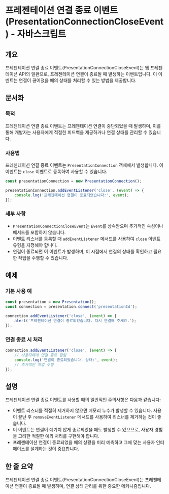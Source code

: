 <!--
Meta Description: # 프레젠테이션 연결 종료 이벤트 (PresentationConnectionCloseEvent) - 자바스크립트 ## 개요 프레젠테이션 연결 종료 이벤트(PresentationConnectionCloseEvent)는 웹 프레젠테이션 API의 일환으로, 프레젠테이션 연결...
Meta Keywords: 프레젠테이션, 연결이, 이벤트, event, 이벤트는
-->

# 프레젠테이션 연결 종료 이벤트 (PresentationConnectionCloseEvent) - 자바스크립트

## 개요
프레젠테이션 연결 종료 이벤트(PresentationConnectionCloseEvent)는 웹 프레젠테이션 API의 일환으로, 프레젠테이션 연결이 종료될 때 발생하는 이벤트입니다. 이 이벤트는 연결이 끊어졌을 때의 상태를 처리할 수 있는 방법을 제공합니다.

## 문서화
### 목적
프레젠테이션 연결 종료 이벤트는 프레젠테이션 연결이 중단되었을 때 발생하며, 이를 통해 개발자는 사용자에게 적절한 피드백을 제공하거나 연결 상태를 관리할 수 있습니다.

### 사용법
프레젠테이션 연결 종료 이벤트는 `PresentationConnection` 객체에서 발생합니다. 이 이벤트는 `close` 이벤트로 등록하여 사용할 수 있습니다. 

```javascript
const presentationConnection = new PresentationConnection();

presentationConnection.addEventListener('close', (event) => {
    console.log('프레젠테이션 연결이 종료되었습니다:', event);
});
```

### 세부 사항
- `PresentationConnectionCloseEvent`는 `Event`를 상속받으며 추가적인 속성이나 메서드를 포함하지 않습니다.
- 이벤트 리스너를 등록할 때 `addEventListener` 메서드를 사용하여 `close` 이벤트 유형을 지정해야 합니다.
- 연결이 종료되면 이 이벤트가 발생하며, 이 시점에서 연결의 상태를 확인하고 필요한 작업을 수행할 수 있습니다.

## 예제
### 기본 사용 예

```javascript
const presentation = new Presentation();
const connection = presentation.connect('presentationId');

connection.addEventListener('close', (event) => {
    alert('프레젠테이션 연결이 종료되었습니다. 다시 연결해 주세요.');
});
```

### 연결 종료 시 처리
```javascript
connection.addEventListener('close', (event) => {
    // 사용자에게 연결 종료 알림
    console.log('연결이 종료되었습니다. 상태:', event);
    // 추가적인 작업 수행
});
```

## 설명
프레젠테이션 연결 종료 이벤트를 사용할 때의 일반적인 주의사항은 다음과 같습니다:

- 이벤트 리스너를 적절히 제거하지 않으면 메모리 누수가 발생할 수 있습니다. 사용이 끝난 후 `removeEventListener` 메서드를 사용하여 리스너를 제거하는 것이 좋습니다.
- 이 이벤트는 연결이 예기치 않게 종료되었을 때도 발생할 수 있으므로, 사용자 경험을 고려한 적절한 예외 처리를 구현해야 합니다.
- 프레젠테이션 연결이 종료되었을 때의 상황을 미리 예측하고 그에 맞는 사용자 인터페이스를 설계하는 것이 중요합니다.

## 한 줄 요약
프레젠테이션 연결 종료 이벤트(PresentationConnectionCloseEvent)는 프레젠테이션 연결이 종료될 때 발생하며, 연결 상태 관리를 위한 중요한 메커니즘입니다.